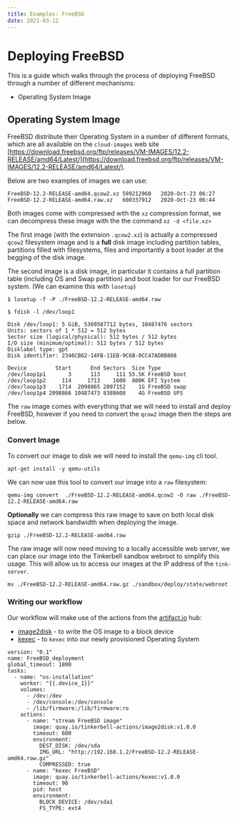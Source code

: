 ```yaml
---
title: Examples: FreeBSD
date: 2021-03-12
---
```


# Deploying FreeBSD

This is a guide which walks through the process of deploying FreeBSD through a number of different mechanisms:

- Operating System Image

## Operating System Image

FreeBSD distribute their Operating System in a number of different formats, which are all available on the `cloud-images` web site [https://download.freebsd.org/ftp/releases/VM-IMAGES/12.2-RELEASE/amd64/Latest/](https://download.freebsd.org/ftp/releases/VM-IMAGES/12.2-RELEASE/amd64/Latest/). 

Below are two examples of images we can use:

```
FreeBSD-12.2-RELEASE-amd64.qcow2.xz	599212960	2020-Oct-23 06:27
FreeBSD-12.2-RELEASE-amd64.raw.xz	600337912	2020-Oct-23 06:44
```

Both images come with compressed with the `xz` compression format, we can decompress these image with the the command `xz -d <file.xz>`

The first image (with the extension `.qcow2.xz`) is actually a compressed `qcow2` filesystem image and is a **full** disk image including partition tables, partitions filled with filesystems, files and importantly a boot loader at the begging of the disk image. 

The second image is a disk image, in particular it contains a full partition table (including OS and Swap partition) and boot loader for our FreeBSD system. (We can examine this with `losetup`)

```
$ losetup -f -P ./FreeBSD-12.2-RELEASE-amd64.raw 

$ fdisk -l /dev/loop1

Disk /dev/loop1: 5 GiB, 5369587712 bytes, 10487476 sectors
Units: sectors of 1 * 512 = 512 bytes
Sector size (logical/physical): 512 bytes / 512 bytes
I/O size (minimum/optimal): 512 bytes / 512 bytes
Disklabel type: gpt
Disk identifier: 2346CB62-14FB-11EB-9C6B-0CC47AD8B808

Device         Start      End Sectors  Size Type
/dev/loop1p1       3      113     111 55.5K FreeBSD boot
/dev/loop1p2     114     1713    1600  800K EFI System
/dev/loop1p3    1714  2098865 2097152    1G FreeBSD swap
/dev/loop1p4 2098866 10487473 8388608    4G FreeBSD UFS
```

The `raw` image comes with everything that we will need to install and deploy FreeBSD, however if you need to convert the `qcow2` image then the steps are below.

### Convert Image 

To convert our image to disk we will need to install the `qemu-img` cli tool.

`apt-get install -y qemu-utils`

We can now use this tool to convert our image into a `raw` filesystem:

`qemu-img convert  ./FreeBSD-12.2-RELEASE-amd64.qcow2 -O raw ./FreeBSD-12.2-RELEASE-amd64.raw`

**Optionally** we can compress this raw image to save on both local disk space and network bandwidth when deploying the image.

`gzip ./FreeBSD-12.2-RELEASE-amd64.raw`

The raw image will now need moving to a locally accessible web server, we can place our image into the Tinkerbell sandbox webroot to simplify this usage. This will allow us to access our images at the IP address of the `tink-server`. 

`mv ./FreeBSD-12.2-RELEASE-amd64.raw.gz ./sandbox/deploy/state/webroot`

### Writing our workflow

Our workflow will make use of the actions from the [artifact.io](https://artifact.io) hub:

- [image2disk](https://artifacthub.io/packages/tbaction/tinkerbell-community/image2disk) - to write the OS image to a block device
- [kexec](https://artifacthub.io/packages/tbaction/tinkerbell-community/kexec) - to `kexec` into our newly provisioned Operating System 

```
version: "0.1"
name: FreeBSD_deployment
global_timeout: 1800
tasks:
  - name: "os-installation"
	worker: "{{.device_1}}"
	volumes:
	  - /dev:/dev
	  - /dev/console:/dev/console
	  - /lib/firmware:/lib/firmware:ro
	actions:
      - name: "stream FreeBSD image"
        image: quay.io/tinkerbell-actions/image2disk:v1.0.0
		timeout: 600
		environment:
		  DEST_DISK: /dev/sda
		  IMG_URL: "http://192.168.1.2/FreeBSD-12.2-RELEASE-amd64.raw.gz"
		  COMPRESSED: true
      - name: "kexec FreeBSD"
	    image: quay.io/tinkerbell-actions/kexec:v1.0.0
	    timeout: 90
	    pid: host
	    environment:
    	  BLOCK_DEVICE: /dev/sda1
	  	  FS_TYPE: ext4
```

